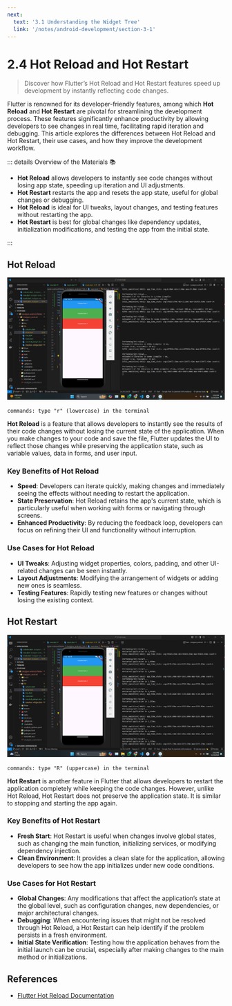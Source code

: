 ```yaml
---
next:
  text: '3.1 Understanding the Widget Tree'
  link: '/notes/android-development/section-3-1'
---
```


# 2.4 Hot Reload and Hot Restart

> Discover how Flutter’s Hot Reload and Hot Restart features speed up development by instantly reflecting code changes.

Flutter is renowned for its developer-friendly features, among which **Hot Reload** and **Hot Restart** are pivotal for streamlining the development process. These features significantly enhance productivity by allowing developers to see changes in real time, facilitating rapid iteration and debugging. This article explores the differences between Hot Reload and Hot Restart, their use cases, and how they improve the development workflow.

::: details Overview of the Materials 📚

- **Hot Reload** allows developers to instantly see code changes without losing app state, speeding up iteration and UI adjustments.
- **Hot Restart** restarts the app and resets the app state, useful for global changes or debugging.
- **Hot Reload** is ideal for UI tweaks, layout changes, and testing features without restarting the app.
- **Hot Restart** is best for global changes like dependency updates, initialization modifications, and testing the app from the initial state.

:::

## Hot Reload

![Hot Reload](../../../public/assets/android-development/hot-reload.png)

```
commands: type "r" (lowercase) in the terminal
```

**Hot Reload** is a feature that allows developers to instantly see the results of their code changes without losing the current state of the application. When you make changes to your code and save the file, Flutter updates the UI to reflect those changes while preserving the application state, such as variable values, data in forms, and user input.

### Key Benefits of Hot Reload

- **Speed**: Developers can iterate quickly, making changes and immediately seeing the effects without needing to restart the application.
- **State Preservation**: Hot Reload retains the app's current state, which is particularly useful when working with forms or navigating through screens.
- **Enhanced Productivity**: By reducing the feedback loop, developers can focus on refining their UI and functionality without interruption.

### Use Cases for Hot Reload

- **UI Tweaks**: Adjusting widget properties, colors, padding, and other UI-related changes can be seen instantly.
- **Layout Adjustments**: Modifying the arrangement of widgets or adding new ones is seamless.
- **Testing Features**: Rapidly testing new features or changes without losing the existing context.

## Hot Restart

![Hot Restart](../../../public/assets/android-development/hot-restart.png)

```
commands: type "R" (uppercase) in the terminal
```

**Hot Restart** is another feature in Flutter that allows developers to restart the application completely while keeping the code changes. However, unlike Hot Reload, Hot Restart does not preserve the application state. It is similar to stopping and starting the app again.

### Key Benefits of Hot Restart

- **Fresh Start**: Hot Restart is useful when changes involve global states, such as changing the main function, initializing services, or modifying dependency injection.
- **Clean Environment**: It provides a clean slate for the application, allowing developers to see how the app initializes under new code conditions.

### Use Cases for Hot Restart

- **Global Changes**: Any modifications that affect the application’s state at the global level, such as configuration changes, new dependencies, or major architectural changes.
- **Debugging**: When encountering issues that might not be resolved through Hot Reload, a Hot Restart can help identify if the problem persists in a fresh environment.
- **Initial State Verification**: Testing how the application behaves from the initial launch can be crucial, especially after making changes to the main method or initializations.

## References

- [Flutter Hot Reload Documentation](https://flutter.dev/docs/development/tools/hot-reload)
